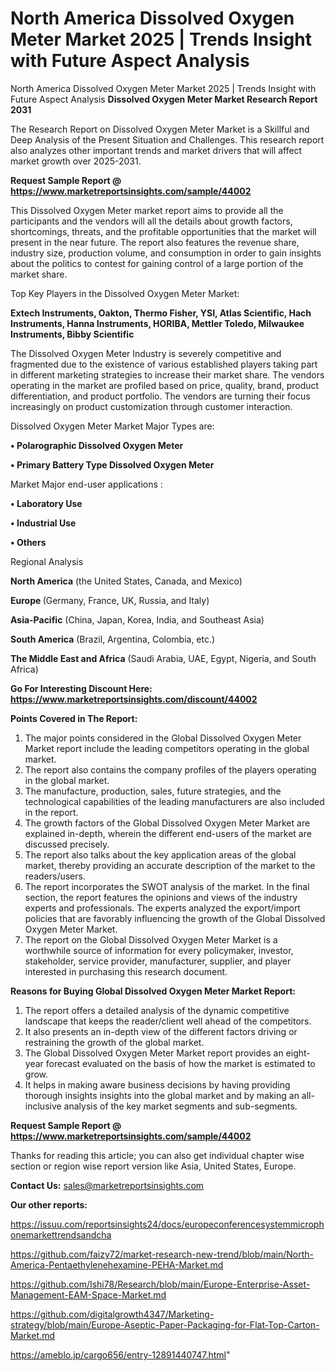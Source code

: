# North America Dissolved Oxygen Meter Market 2025 | Trends Insight with Future Aspect Analysis
North America Dissolved Oxygen Meter Market 2025 | Trends Insight with Future Aspect Analysis
<strong>Dissolved Oxygen Meter Market Research Report 2031</strong>

The Research Report on Dissolved Oxygen Meter Market is a Skillful and Deep Analysis of the Present Situation and Challenges. This research report also analyzes other important trends and market drivers that will affect market growth over 2025-2031.

<strong>Request Sample Report @ <a href=https://www.marketreportsinsights.com/sample/44002>https://www.marketreportsinsights.com/sample/44002</a></strong>

This Dissolved Oxygen Meter market report aims to provide all the participants and the vendors will all the details about growth factors, shortcomings, threats, and the profitable opportunities that the market will present in the near future. The report also features the revenue share, industry size, production volume, and consumption in order to gain insights about the politics to contest for gaining control of a large portion of the market share.

Top Key Players in the Dissolved Oxygen Meter Market:

<strong>Extech Instruments, Oakton, Thermo Fisher, YSI, Atlas Scientific, Hach Instruments, Hanna Instruments, HORIBA, Mettler Toledo, Milwaukee Instruments, Bibby Scientific</strong>

The Dissolved Oxygen Meter Industry is severely competitive and fragmented due to the existence of various established players taking part in different marketing strategies to increase their market share. The vendors operating in the market are profiled based on price, quality, brand, product differentiation, and product portfolio. The vendors are turning their focus increasingly on product customization through customer interaction.

Dissolved Oxygen Meter Market Major Types are:

<strong>•  Polarographic Dissolved Oxygen Meter

•  Primary Battery Type Dissolved Oxygen Meter</strong>

Market Major end-user applications :

<strong>•  Laboratory Use

•  Industrial Use

•  Others</strong>

Regional Analysis

</u><strong><b>North America</b></strong> (the United States, Canada, and Mexico)

<strong><b>Europe </b></strong>(Germany, France, UK, Russia, and Italy)

<strong><b>Asia-Pacific</b></strong> (China, Japan, Korea, India, and Southeast Asia)

<strong><b>South America</b></strong> (Brazil, Argentina, Colombia, etc.)

<strong><b>The Middle East and Africa</b></strong> (Saudi Arabia, UAE, Egypt, Nigeria, and South Africa)

<strong>Go For Interesting Discount Here: <a href=https://www.marketreportsinsights.com/discount/44002>https://www.marketreportsinsights.com/discount/44002</a></strong>

<strong>Points Covered in The Report:</strong>
<ol>
  <li>The major points considered in the Global Dissolved Oxygen Meter Market report include the leading competitors operating in the global market.</li>
  <li>The report also contains the company profiles of the players operating in the global market.</li>
  <li>The manufacture, production, sales, future strategies, and the technological capabilities of the leading manufacturers are also included in the report.</li>
  <li>The growth factors of the Global Dissolved Oxygen Meter Market are explained in-depth, wherein the different end-users of the market are discussed precisely.</li>
  <li>The report also talks about the key application areas of the global market, thereby providing an accurate description of the market to the readers/users.</li>
  <li>The report incorporates the SWOT analysis of the market. In the final section, the report features the opinions and views of the industry experts and professionals. The experts analyzed the export/import policies that are favorably influencing the growth of the Global Dissolved Oxygen Meter Market.</li>
  <li>The report on the Global Dissolved Oxygen Meter Market is a worthwhile source of information for every policymaker, investor, stakeholder, service provider, manufacturer, supplier, and player interested in purchasing this research document.</li>
</ol>
<strong>Reasons for Buying Global Dissolved Oxygen Meter Market Report:</strong>

<ol>
  <li>The report offers a detailed analysis of the dynamic competitive landscape that keeps the reader/client well ahead of the competitors.</li>
  <li>It also presents an in-depth view of the different factors driving or restraining the growth of the global market.</li>
  <li>The Global Dissolved Oxygen Meter Market report provides an eight-year forecast evaluated on the basis of how the market is estimated to grow.</li>
  <li>It helps in making aware business decisions by having providing thorough insights insights into the global market and by making an all-inclusive analysis of the key market segments and sub-segments.</li>
</ol>
<strong>Request Sample Report @ <a href=https://www.marketreportsinsights.com/sample/44002>https://www.marketreportsinsights.com/sample/44002</a></strong>


Thanks for reading this article; you can also get individual chapter wise section or region wise report version like Asia, United States, Europe.

<strong>Contact Us:</strong>
sales@marketreportsinsights.com

<strong>Our other reports:</strong>

<a href=https://issuu.com/reportsinsights24/docs/europeconferencesystemmicrophonemarkettrendsandcha>https://issuu.com/reportsinsights24/docs/europeconferencesystemmicrophonemarkettrendsandcha</a>

<a href=https://github.com/faizy72/market-research-new-trend/blob/main/North-America-Pentaethylenehexamine-PEHA-Market.md>https://github.com/faizy72/market-research-new-trend/blob/main/North-America-Pentaethylenehexamine-PEHA-Market.md</a>

<a href=https://github.com/Ishi78/Research/blob/main/Europe-Enterprise-Asset-Management-EAM-Space-Market.md>https://github.com/Ishi78/Research/blob/main/Europe-Enterprise-Asset-Management-EAM-Space-Market.md</a>

<a href=https://github.com/digitalgrowth4347/Marketing-strategy/blob/main/Europe-Aseptic-Paper-Packaging-for-Flat-Top-Carton-Market.md>https://github.com/digitalgrowth4347/Marketing-strategy/blob/main/Europe-Aseptic-Paper-Packaging-for-Flat-Top-Carton-Market.md</a>

<a href=https://ameblo.jp/cargo656/entry-12891440747.html>https://ameblo.jp/cargo656/entry-12891440747.html</a>"
